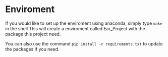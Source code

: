 # Enviroment
If you would like to set up the enviroment using anaconda, simply type `make` in the shell
This will create a enviroment called Ear_Project with the package this project need.

You can also use the command `pip install -r requirements.txt` to update the packages if you need.
